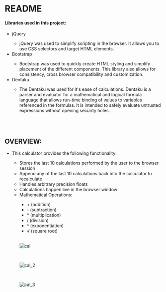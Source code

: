# README

<h4> Libraries used in this project: </h4>
<ul>
  <li>jQuery</li>
    <ul>
      <li>jQuery was used to simplify scripting in the browser. It allows you to use CSS selectors and target HTML elements.</li>
    </ul>
  <li>Bootstrap</li>
    <ul>
      <li>Bootstrap was used to quickly create HTML styling and simplify placement of the different components. This library also allows for consistency, cross browser compatibility and customization.</li>
    </ul>
  <li>Dentaku</li>
    <ul>
      <li>The Dentaku was used for it's ease of calculations. Dentaku is a parser and evaluator for a mathematical and logical formula language that allows run-time binding of values to variables referenced in the formulas. It is intended to safely evaluate untrusted expressions without opening security holes. </li>
    </ul>
</ul>


<br><br>


<h2>OVERVIEW:</h2>
<ul>
  <li>This calculator provides the following functionality:</li>
    <ul>
      <li>Stores the last 10 calculations performed by the user to the browser session</li>
      <li>Append any of the last 10 calculations back into the calculator to recalculate</li>
      <li>Handles arbitrary precision floats</li>
      <li>Calculations happen live in the browser window</li>
      <li>Mathematical Operations:</li>
        <ul>
          <li>+ (addition)</li>
          <li>- (subtraction)</li>
          <li>* (multiplication)</li>
          <li>/ (division)</li>
          <li>^ (exponentiation)</li>
          <li>√ (square root)</li>
        </ul>


<br>

![cal](https://cloud.githubusercontent.com/assets/19826509/21126240/0520e4b6-c0b9-11e6-8b04-c6d23553b359.png)

<br>


![cal_2](https://cloud.githubusercontent.com/assets/19826509/21126249/1803f8a2-c0b9-11e6-85bf-52e601b2054f.png)


<br>

![cal_3](https://cloud.githubusercontent.com/assets/19826509/21126262/2dee7eda-c0b9-11e6-9e88-a597d5049732.png)

<br>
